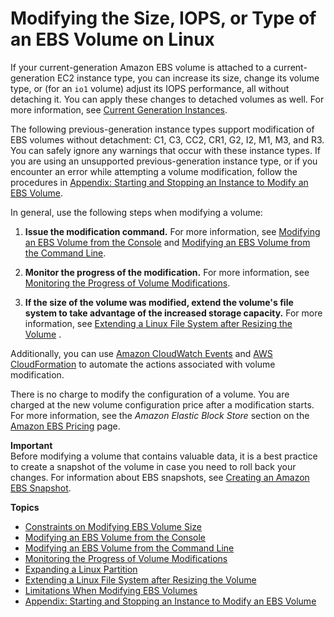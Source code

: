 # Modifying the Size, IOPS, or Type of an EBS Volume on Linux<a name="ebs-modify-volume"></a>

If your current\-generation Amazon EBS volume is attached to a current\-generation EC2 instance type, you can increase its size, change its volume type, or \(for an `io1` volume\) adjust its IOPS performance, all without detaching it\. You can apply these changes to detached volumes as well\. For more information, see [Current Generation Instances](https://docs.aws.amazon.com/AWSEC2/latest/UserGuide/instance-types.html#current-gen-instances)\.

The following previous\-generation instance types support modification of EBS volumes without detachment: C1, C3, CC2, CR1, G2, I2, M1, M3, and R3\. You can safely ignore any warnings that occur with these instance types\. If you are using an unsupported previous\-generation instance type, or if you encounter an error while attempting a volume modification, follow the procedures in [Appendix: Starting and Stopping an Instance to Modify an EBS Volume](stop-start.md)\.

In general, use the following steps when modifying a volume:

1. **Issue the modification command\.** For more information, see [Modifying an EBS Volume from the Console](console-modify.md) and [Modifying an EBS Volume from the Command Line](cli-modify.md)\.

1. **Monitor the progress of the modification\.** For more information, see [Monitoring the Progress of Volume Modifications](monitoring_mods.md)\.

1. **If the size of the volume was modified, extend the volume's file system to take advantage of the increased storage capacity\.** For more information, see [Extending a Linux File System after Resizing the Volume](recognize-expanded-volume-linux.md) \.

Additionally, you can use [Amazon CloudWatch Events](https://docs.aws.amazon.com/AmazonCloudWatch/latest/events/) and [AWS CloudFormation](https://docs.aws.amazon.com/AWSCloudFormation/latest/UserGuide/) to automate the actions associated with volume modification\.

There is no charge to modify the configuration of a volume\. You are charged at the new volume configuration price after a modification starts\. For more information, see the *Amazon Elastic Block Store* section on the [Amazon EBS Pricing](https://aws.amazon.com/ebs/pricing) page\.

**Important**  
Before modifying a volume that contains valuable data, it is a best practice to create a snapshot of the volume in case you need to roll back your changes\. For information about EBS snapshots, see [Creating an Amazon EBS Snapshot](https://docs.aws.amazon.com/AWSEC2/latest/UserGuide/ebs-creating-snapshot.html)\.

**Topics**
+ [Constraints on Modifying EBS Volume Size](volume_constraints.md)
+ [Modifying an EBS Volume from the Console](console-modify.md)
+ [Modifying an EBS Volume from the Command Line](cli-modify.md)
+ [Monitoring the Progress of Volume Modifications](monitoring_mods.md)
+ [Expanding a Linux Partition](expand-linux-partition.md)
+ [Extending a Linux File System after Resizing the Volume](recognize-expanded-volume-linux.md)
+ [Limitations When Modifying EBS Volumes](limitations.md)
+ [Appendix: Starting and Stopping an Instance to Modify an EBS Volume](stop-start.md)